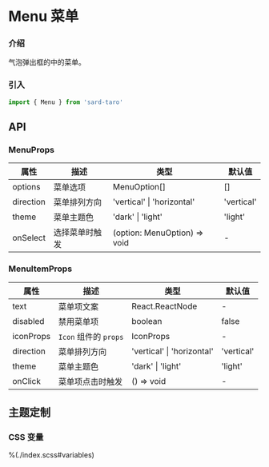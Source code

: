 # Menu 菜单

### 介绍

气泡弹出框的中的菜单。

### 引入

```ts
import { Menu } from 'sard-taro'
```

## API

### MenuProps

| 属性      | 描述           | 类型                         | 默认值     |
| --------- | -------------- | ---------------------------- | ---------- |
| options   | 菜单选项       | MenuOption[]                 | []         |
| direction | 菜单排列方向   | 'vertical' \| 'horizontal'   | 'vertical' |
| theme     | 菜单主题色     | 'dark' \| 'light'            | 'light'    |
| onSelect  | 选择菜单时触发 | (option: MenuOption) => void | -          |

### MenuItemProps

| 属性      | 描述                  | 类型                       | 默认值     |
| --------- | --------------------- | -------------------------- | ---------- |
| text      | 菜单项文案            | React.ReactNode            | -          |
| disabled  | 禁用菜单项            | boolean                    | false      |
| iconProps | `Icon` 组件的 `props` | IconProps                  | -          |
| direction | 菜单排列方向          | 'vertical' \| 'horizontal' | 'vertical' |
| theme     | 菜单主题色            | 'dark' \| 'light'          | 'light'    |
| onClick   | 菜单项点击时触发      | () => void                 | -          |

## 主题定制

### CSS 变量

%(./index.scss#variables)
